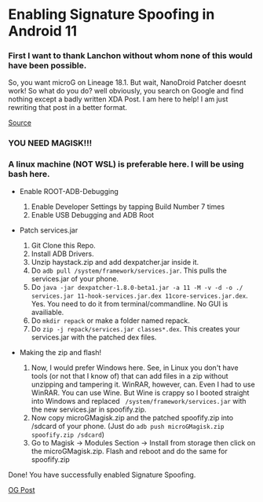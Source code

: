 # Enabling Signature Spoofing in Android 11
### First I want to thank Lanchon without whom none of this would have been possible. 
So, you want microG on Lineage 18.1. But wait, NanoDroid Patcher doesnt work! So what do you do? well obviously, you search on Google and find nothing except a badly written XDA Post.
I am here to help! I am just rewriting that post in a better format.

[Source](https://forum.xda-developers.com/t/signature-spoofing-on-unsuported-android-11-r-roms.4214143/)

### YOU NEED MAGISK!!!
### A linux machine (NOT WSL) is preferable here. I will be using bash here.

- Enable ROOT-ADB-Debugging
  1. Enable Developer Settings by tapping Build Number 7 times
  2. Enable USB Debugging and ADB Root

- Patch services.jar
  1. Git Clone this Repo.
  2. Install ADB Drivers.
  3. Unzip haystack.zip and add dexpatcher.jar inside it. 
  4. Do ```adb pull /system/framework/services.jar```. This pulls the services.jar of your phone.
  5. Do ```java -jar dexpatcher-1.8.0-beta1.jar -a 11 -M -v -d -o ./ services.jar 11-hook-services.jar.dex 11core-services.jar.dex```. Yes. You need to do it from terminal/commandline. No GUI is availiable.
  6. Do ```mkdir repack``` or make a folder named repack.
  7. Do ```zip -j repack/services.jar classes*.dex```. This creates your services.jar with the patched dex files.

- Making the zip and flash!
  1. Now, I would prefer Windows here. See, in Linux you don't have tools (or not that I know of) that can add files in a zip without unzipping and tampering it. WinRAR, however, can. Even I had to use WinRAR. You can use Wine. But Wine is crappy so I booted straight into Windows and replaced ``` /system/framework/services.jar``` with the new services.jar in spoofify.zip.
  2. Now copy microGMagisk.zip and the patched spoofify.zip into /sdcard of your phone. (Just do ```adb push microGMagisk.zip spoofify.zip /sdcard```)
  3. Go to Magisk -> Modules Section -> Install from storage then click on the microGMagisk.zip. Flash and reboot and do the same for spoofify.zip

Done! You have successfully enabled Signature Spoofing.

[OG Post](https://forum.xda-developers.com/t/signature-spoofing-on-unsuported-android-11-r-roms.4214143/)

